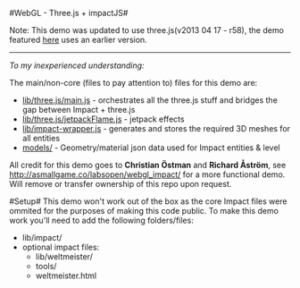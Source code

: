 #WebGL - Three.js + impactJS#

Note: This demo was updated to use three.js(v2013 04 17 - r58), the demo featured [here](http://asmallgame.com/labsopen/webgl_impact/) uses an earlier version.

***

*To my inexperienced understanding:*

The main/non-core (files to pay attention to) files for this demo are:

* [lib/three.js/main.js](lib/three.js/main.js) - orchestrates all the three.js stuff and bridges the gap between Impact + three.js
* [lib/three.js/jetpackFlame.js](lib/three.js/jetpackFlame.js) - jetpack effects
* [lib/impact-wrapper.js](lib/impact-wrapper.js) - generates and stores the required 3D meshes for all entities
* [models/](models/) - Geometry/material json data used for Impact entities & level

All credit for this demo goes to **Christian Östman** and **Richard Åström**, see http://asmallgame.co/labsopen/webgl_impact/ for a more functional demo. Will remove or transfer ownership of this repo upon request.

#Setup#
This demo won't work out of the box as the core Impact files were ommited for the purposes of making this code public. To make this demo work you'll need to add the following folders/files:
* lib/impact/
* optional impact files:
  * lib/weltmeister/
  * tools/
  * weltmeister.html


